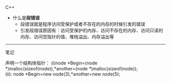 <h>C++</h>
* 什么是**段错误**
  - 段错误就是程序访问受保护或者不存在的内存的时候引发的错误
  - 引发段错误原因有：访问受保护的内存、访问不存在的内存、访问只读的内存、访问空指针的值、堆栈溢出、内存溢出等

---------
<h>笔记</h>
   <p>声明一个结构体指针：
  (i)node *Begin=(node *)malloc(sizeof(node)),*another=(node *)malloc(sizeof(node));</br>(ii):    node *Begin=new node(3),*another=new node(5);
</P>
